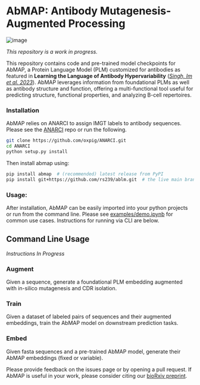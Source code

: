 # AbMAP: Antibody Mutagenesis-Augmented Processing
![image](https://user-images.githubusercontent.com/6614489/235450484-2ad78557-0deb-43fb-ba8d-6fb570c3a052.png)

*This repository is a work in progress.*

This repository contains code and pre-trained model checkpoints for AbMAP, a Protein Language Model (PLM) customized for antibodies as featured in **Learning the Language of Antibody Hypervariability** ([_Singh, Im et al. 2023_](https://www.biorxiv.org/content/10.1101/2023.04.26.538476)). AbMAP leverages information from foundational PLMs as well as antibody structure and function, offering a multi-functional tool useful for predicting structure, functional properties, and analyzing B-cell repertoires.

### Installation
AbMAP relies on ANARCI to assign IMGT labels to antibody sequences. Please see the [ANARCI](https://github.com/oxpig/ANARCI/blob/master/INSTALL) repo or run the following. 
```bash
git clone https://github.com/oxpig/ANARCI.git
cd ANARCI
python setup.py install
```

Then install abmap using:
```bash
pip install abmap  # (recommended) latest release from PyPI 
pip install git+https://github.com/rs239/ablm.git  # the live main branch
```

### Usage:
After installation, AbMAP can be easily imported into your python projects or run from the command line. Please see [examples/demo.ipynb](examples/demo.ipynb/) for common use cases. Instructions for running via CLI are below.

## Command Line Usage 
*Instructions In Progress*

### Augment
Given a sequence, generate a foundational PLM embedding augmented with in-silico mutagenesis and CDR isolation.
### Train
Given a dataset of labeled pairs of sequences and their augmented embeddings, train the AbMAP model on downstream prediction tasks.
### Embed
Given fasta sequences and a pre-trained AbMAP model, generate their AbMAP embeddings (fixed or variable).

Please provide feedback on the issues page or by opening a pull request. If AbMAP is useful in your work, please consider citing our [bioRxiv preprint](https://www.biorxiv.org/content/10.1101/2023.04.26.538476). 

